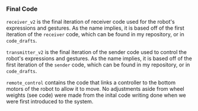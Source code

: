 ### Final Code

`receiver_v2` is the final iteration of receiver code used for the robot's expressions and gestures. As the name implies, it is based off of the first iteration of the `receiver` code, which can be found in my repository, or in `code_drafts`.

`transmitter_v2` is the final iteration of the sender code used to control the robot's expressions and gestures. As the name implies, it is based off of the first iteration of the `sender` code, which can be found in my repository, or in `code_drafts`.

`remote_control` contains the code that links a controller to the bottom motors of the robot to allow it to move. No adjustments aside from wheel weights (see code) were made from the inital code writing done when we were first introduced to the system.

